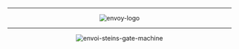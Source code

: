 <div align="center">

---

![envoy-logo](https://github.com/ragrag/envoy/assets/35541698/ff7b2ed9-0a89-409a-ad57-f6df70b80420)

---

![envoi-steins-gate-machine](https://github.com/ragrag/envoy/assets/35541698/65307737-18d5-4e25-8830-a8acefde02ca)

</div>

<div align="center">


